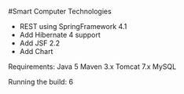 #Smart Computer Technologies 


 - REST using SpringFramework 4.1
 - Add Hibernate 4 support
 - Add JSF 2.2
 - Add Chart 

Requirements:
	Java 5
	Maven 3.x
	Tomcat 7.x
	MySQL

Running the build:
	6